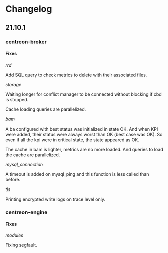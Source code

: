 # Changelog

## 21.10.1

### centreon-broker

#### Fixes

*rrd*

Add SQL query to check metrics to delete with their associated files.

*storage*

Waiting longer for conflict manager to be connected without blocking if cbd
is stopped.

Cache loading queries are parallelized.

*bam*

A ba configured with best status was initialized in state OK. And when KPI were
added, their status were always worst than OK (best case was OK). So even if all
the kpi were in critical state, the state appeared as OK.

The cache in bam is lighter, metrics are no
more loaded. And queries to load the cache are parallelized.

*mysql_connection*

A timeout is added on mysql\_ping and this function is less called than before.

*tls*

Printing encrypted write logs on trace level only.

### centreon-engine

#### Fixes

*modules*

Fixing segfault.
